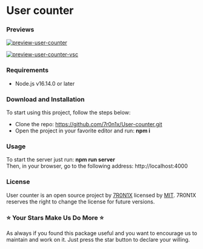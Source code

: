 # User counter
### Previews
[![preview-user-counter](https://firebasestorage.googleapis.com/v0/b/github-efb4e.appspot.com/o/User%20counter%2Fpreview-user-counter.png?alt=media&token=1a97e7fc-65eb-42e2-9990-982893042a54 "preview-user-counter")](https://firebasestorage.googleapis.com/v0/b/github-efb4e.appspot.com/o/User%20counter%2Fpreview-user-counter.png?alt=media&token=1a97e7fc-65eb-42e2-9990-982893042a54 "preview-user-counter")

[![preview-user-counter-vsc](https://firebasestorage.googleapis.com/v0/b/github-efb4e.appspot.com/o/User%20counter%2Fpreview-user-counter-vsc.png?alt=media&token=aed0ab85-4107-4343-ad5a-eada65993d3d "preview-user-counter-vsc")](https://firebasestorage.googleapis.com/v0/b/github-efb4e.appspot.com/o/User%20counter%2Fpreview-user-counter-vsc.png?alt=media&token=aed0ab85-4107-4343-ad5a-eada65993d3d "preview-user-counter-vsc")

### Requirements
- Node.js v16.14.0 or later

### Download and Installation
To start using this project, follow the steps below:
- Clone the repo: https://github.com/7r0n1x/User-counter.git
- Open the project in your favorite editor and run: **npm i**

### Usage
To start the server just run: **npm run server**  
Then, in your browser, go to the following address: http://localhost:4000
### License
User counter is an open source project by [7R0N1X](https://github.com/7r0n1x "7R0N1X") licensed by [MIT](https://opensource.org/licenses/MIT "MIT"). 7R0N1X reserves the right to change the license for future versions.
### ⭐ Your Stars Make Us Do More ⭐
As always if you found this package useful and you want to encourage us to maintain and work on it. Just press the star button to declare your willing.
